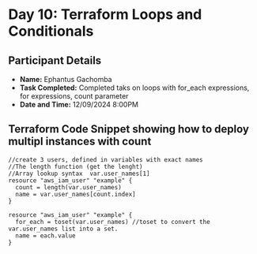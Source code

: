 # Day 10: Terraform Loops and Conditionals

## Participant Details

- **Name:** Ephantus Gachomba
- **Task Completed:** Completed taks on loops with for_each expressions, for expressions, count parameter
- **Date and Time:** 12/09/2024 8:00PM 

## Terraform Code Snippet showing how to deploy multipl instances with count
```hcl
//create 3 users, defined in variables with exact names
//The length function (get the lenght)
//Array lookup syntax  var.user_names[1]
resource "aws_iam_user" "example" {
  count = length(var.user_names)
  name = var.user_names[count.index]
}

resource "aws_iam_user" "example" {
  for_each = toset(var.user_names) //toset to convert the var.user_names list into a set.
  name = each.value
}


```
